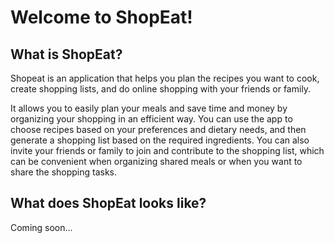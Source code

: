# Welcome to ShopEat!

## What is ShopEat?

Shopeat is an application that helps you plan the recipes you want to cook,
create shopping lists, and do online shopping with your friends or family.

It allows you to easily plan your meals and save time and money by organizing your shopping in an efficient way. 
You can use the app to choose recipes based on your preferences and dietary needs, and then generate a shopping list 
based on the required ingredients. You can also invite your friends or family to join and contribute to the shopping list,
which can be convenient when organizing shared meals or when you want to share the shopping tasks.

## What does ShopEat looks like?

Coming soon...
